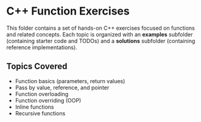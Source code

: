 # C++ Function Exercises

This folder contains a set of hands-on C++ exercises focused on functions and related concepts. Each topic is organized with an **examples** subfolder (containing starter code and TODOs) and a **solutions** subfolder (containing reference implementations).


## Topics Covered

- Function basics (parameters, return values)
- Pass by value, reference, and pointer
- Function overloading
- Function overriding (OOP)
- Inline functions
- Recursive functions
